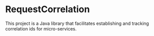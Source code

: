 # RequestCorrelation

This project is a Java library that facilitates establishing and tracking correlation ids for micro-services.